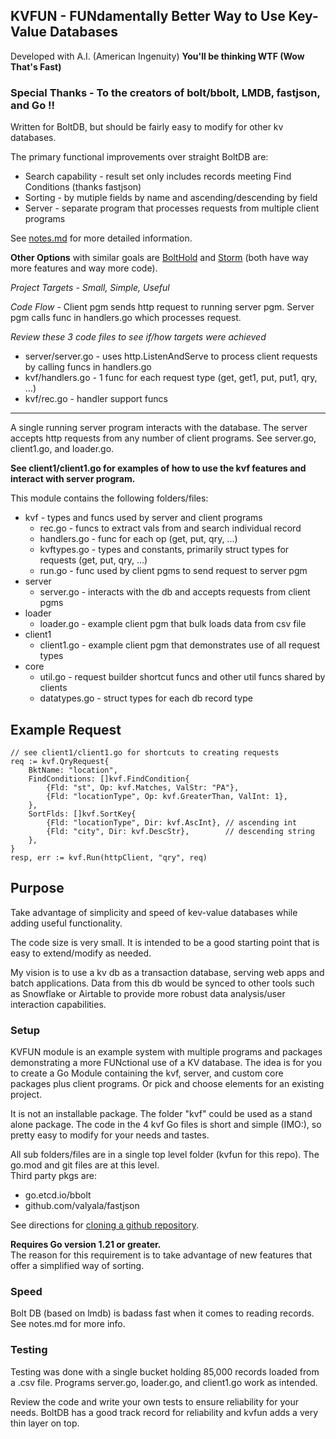 ## KVFUN - FUNdamentally Better Way to Use Key-Value Databases 

Developed with A.I. (American Ingenuity)  **You'll be thinking WTF (Wow That's Fast)**  

### Special Thanks - To the creators of bolt/bbolt, LMDB, fastjson, and Go !!  

Written for BoltDB, but should be fairly easy to modify for other kv databases.  

The primary functional improvements over straight BoltDB are:
* Search capability - result set only includes records meeting Find Conditions (thanks fastjson) 
* Sorting - by mutiple fields by name and ascending/descending by field
* Server - separate program that processes requests from multiple client programs  

See [notes.md](notes.md) for more detailed information.  

**Other Options** with similar goals are [BoltHold](https://github.com/timshannon/bolthold) and [Storm](https://github.com/asdine/storm) (both have way more features and way more code). 

*Project Targets - Small, Simple, Useful*  

*Code Flow* - 
Client pgm sends http request to running server pgm. Server pgm calls func in handlers.go which processes request. 

*Review these 3 code files to see if/how targets were achieved*    
* server/server.go - uses http.ListenAndServe to process client requests by calling funcs in handlers.go
* kvf/handlers.go - 1 func for each request type (get, get1, put, put1, qry, ...)
* kvf/rec.go - handler support funcs
  
---  

A single running server program interacts with the database. The server accepts http requests from any number of client programs. See server.go, client1.go, and loader.go. 
 
**See client1/client1.go for examples of how to use the kvf features and interact with server program.**

This module contains the following folders/files:  
* kvf - types and funcs used by server and client programs  
    * rec.go - funcs to extract vals from and search individual record  
    * handlers.go - func for each op (get, put, qry, ...)
    * kvftypes.go - types and constants, primarily struct types for requests (get, put, qry, ...)
	* run.go - func used by client pgms to send request to server pgm
* server 
    * server.go - interacts with the db and accepts requests from client pgms     
* loader 
    * loader.go - example client pgm that bulk loads data from csv file 
* client1
    * client1.go - example client pgm that demonstrates use of all request types  
* core
	* util.go - request builder shortcut funcs and other util funcs shared by clients
	* datatypes.go - struct types for each db record type	  

## Example Request    

```
// see client1/client1.go for shortcuts to creating requests  
req := kvf.QryRequest{
	BktName: "location",
	FindConditions: []kvf.FindCondition{
		{Fld: "st", Op: kvf.Matches, ValStr: "PA"},
		{Fld: "locationType", Op: kvf.GreaterThan, ValInt: 1},
	},
	SortFlds: []kvf.SortKey{
		{Fld: "locationType", Dir: kvf.AscInt}, // ascending int
		{Fld: "city", Dir: kvf.DescStr},        // descending string
	},
}
resp, err := kvf.Run(httpClient, "qry", req)
```  

## Purpose 
Take advantage of simplicity and speed of kev-value databases while adding useful functionality. 

The code size is very small. It is intended to be a good starting point that is easy to extend/modify as needed.  

My vision is to use a kv db as a transaction database, serving web apps and batch applications. Data from this db would be synced to other tools such as Snowflake or Airtable to provide more robust data analysis/user interaction capabilities.

### Setup  
KVFUN module is an example system with multiple programs and packages demonstrating a more FUNctional use of a KV database. The idea is for you to create a Go Module containing the kvf, server, and custom core packages plus client programs. Or pick and choose elements for an existing project.

It is not an installable package. The folder "kvf" could be used as a stand alone package. The code in the 4 kvf Go files is short and simple (IMO:), so pretty easy to modify for your needs and tastes. 
   
All sub folders/files are in a single top level folder (kvfun for this repo). The go.mod and git files are at this level.  
Third party pkgs are: 
* go.etcd.io/bbolt
* github.com/valyala/fastjson  

See directions for [cloning a github repository](https://docs.github.com/en/repositories/creating-and-managing-repositories/cloning-a-repository).

**Requires Go version 1.21 or greater.**  
The reason for this requirement is to take advantage of new features that offer a simplified way of sorting.  

### Speed  
Bolt DB (based on lmdb) is badass fast when it comes to reading records. See notes.md for more info. 
  
### Testing  
Testing was done with a single bucket holding 85,000 records loaded from a .csv file. 
Programs server.go, loader.go, and client1.go work as intended.
 
Review the code and write your own tests to ensure reliability for your needs. 
BoltDB has a good track record for reliability and kvfun adds a very thin layer on top.
